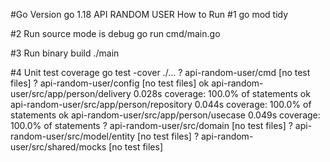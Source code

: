 
#Go Version go 1.18
API RANDOM USER 
How to Run 
#1
go mod tidy

#2 
Run source mode is debug
go run cmd/main.go

#3
Run binary build
./main


#4 Unit test coverage
go test -cover ./...
?   	api-random-user/cmd	[no test files]
?   	api-random-user/config	[no test files]
ok  	api-random-user/src/app/person/delivery	0.028s	coverage: 100.0% of statements
ok  	api-random-user/src/app/person/repository	0.044s	coverage: 100.0% of statements
ok  	api-random-user/src/app/person/usecase	0.049s	coverage: 100.0% of statements
?   	api-random-user/src/domain	[no test files]
?   	api-random-user/src/model/entity	[no test files]
?   	api-random-user/src/shared/mocks	[no test files]
